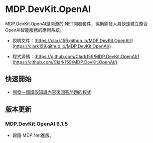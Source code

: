 # MDP.DevKit.OpenAI

MDP.DevKit.OpenAI是開源的.NET開發套件，協助開發人員快速建立整合OpenAI智能服務的應用系統。

- 說明文件：[https://clark159.github.io/MDP.DevKit.OpenAI/](https://clark159.github.io/MDP.DevKit.OpenAI/)

- 程式源碼：[https://github.com/Clark159/MDP.DevKit.OpenAI/](https://github.com/Clark159/MDP.DevKit.OpenAI/)


## 快速開始

- [開發一個讀取知識內容來回答問題的程式](https://github.com/Clark159/MDP.DevKit.OpenAI/blob/master/src/MDP.DevKit.OpenAI.Lab/Program.cs)


## 版本更新

### MDP.DevKit.OpenAI 6.1.5

- 跟隨 MDP.Net進版。